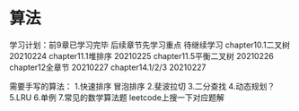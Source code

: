 # 算法
学习计划：前9章已学习完毕
后续章节先学习重点 待继续学习
chapter10.1二叉树 20210224
chapter11.1堆排序 20210225
chapter11.5平衡二叉树 20210226
chapter12全章节 20210227
chapter14.1/2/3 20210227

需要手写的算法：
1.快速排序 冒泡排序 
2.斐波拉切
3.二分查找
4.动态规划？
5.LRU
6.单例
7.常见的数学算法题
leetcode上搜一下对应题解



